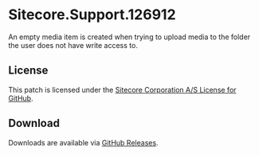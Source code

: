 # Sitecore.Support.126912
An empty media item is created when trying to upload media to the folder the user does not have write access to.

## License  
This patch is licensed under the [Sitecore Corporation A/S License for GitHub](https://github.com/sitecoresupport/Sitecore.Support.126912/blob/master/LICENSE).  

## Download  
Downloads are available via [GitHub Releases](https://github.com/sitecoresupport/Sitecore.Support.126912/releases).  
